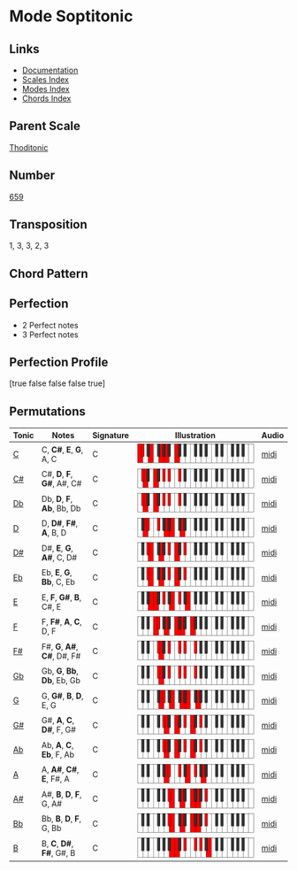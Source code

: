 # Mode Soptitonic

## Links

- [Documentation](README.md)
- [Scales Index](Scales.md)
- [Modes Index](Modes.md)
- [Chords Index](Chords.md)

## Parent Scale

[Thoditonic](ScaleThoditonic.md)

## Number

[659](https://ianring.com/musictheory/scales/659)

## Transposition

1, 3, 3, 2, 3

## Chord Pattern



## Perfection

- 2 Perfect notes
- 3 Perfect notes

## Perfection Profile

[true false false false true]

## Permutations

| Tonic | Notes | Signature | Illustration | Audio |
|-------|-------|-----------|--------------|-------|
| [C](ModeCNaturalSoptitonic.md) | C, **C#**, **E**, **G**, A, C | C | ![CNaturalSoptitonic](ModeCNaturalSoptitonic.png) | [midi](https://github.com/edipermadi/music/blob/main/docs/ModeCNaturalSoptitonic.mid?raw=true) |
| [C#](ModeCSharpSoptitonic.md) | C#, **D**, **F**, **G#**, A#, C# | C | ![CSharpSoptitonic](ModeCSharpSoptitonic.png) | [midi](https://github.com/edipermadi/music/blob/main/docs/ModeCSharpSoptitonic.mid?raw=true) |
| [Db](ModeDFlatSoptitonic.md) | Db, **D**, **F**, **Ab**, Bb, Db | C | ![DFlatSoptitonic](ModeDFlatSoptitonic.png) | [midi](https://github.com/edipermadi/music/blob/main/docs/ModeDFlatSoptitonic.mid?raw=true) |
| [D](ModeDNaturalSoptitonic.md) | D, **D#**, **F#**, **A**, B, D | C | ![DNaturalSoptitonic](ModeDNaturalSoptitonic.png) | [midi](https://github.com/edipermadi/music/blob/main/docs/ModeDNaturalSoptitonic.mid?raw=true) |
| [D#](ModeDSharpSoptitonic.md) | D#, **E**, **G**, **A#**, C, D# | C | ![DSharpSoptitonic](ModeDSharpSoptitonic.png) | [midi](https://github.com/edipermadi/music/blob/main/docs/ModeDSharpSoptitonic.mid?raw=true) |
| [Eb](ModeEFlatSoptitonic.md) | Eb, **E**, **G**, **Bb**, C, Eb | C | ![EFlatSoptitonic](ModeEFlatSoptitonic.png) | [midi](https://github.com/edipermadi/music/blob/main/docs/ModeEFlatSoptitonic.mid?raw=true) |
| [E](ModeENaturalSoptitonic.md) | E, **F**, **G#**, **B**, C#, E | C | ![ENaturalSoptitonic](ModeENaturalSoptitonic.png) | [midi](https://github.com/edipermadi/music/blob/main/docs/ModeENaturalSoptitonic.mid?raw=true) |
| [F](ModeFNaturalSoptitonic.md) | F, **F#**, **A**, **C**, D, F | C | ![FNaturalSoptitonic](ModeFNaturalSoptitonic.png) | [midi](https://github.com/edipermadi/music/blob/main/docs/ModeFNaturalSoptitonic.mid?raw=true) |
| [F#](ModeFSharpSoptitonic.md) | F#, **G**, **A#**, **C#**, D#, F# | C | ![FSharpSoptitonic](ModeFSharpSoptitonic.png) | [midi](https://github.com/edipermadi/music/blob/main/docs/ModeFSharpSoptitonic.mid?raw=true) |
| [Gb](ModeGFlatSoptitonic.md) | Gb, **G**, **Bb**, **Db**, Eb, Gb | C | ![GFlatSoptitonic](ModeGFlatSoptitonic.png) | [midi](https://github.com/edipermadi/music/blob/main/docs/ModeGFlatSoptitonic.mid?raw=true) |
| [G](ModeGNaturalSoptitonic.md) | G, **G#**, **B**, **D**, E, G | C | ![GNaturalSoptitonic](ModeGNaturalSoptitonic.png) | [midi](https://github.com/edipermadi/music/blob/main/docs/ModeGNaturalSoptitonic.mid?raw=true) |
| [G#](ModeGSharpSoptitonic.md) | G#, **A**, **C**, **D#**, F, G# | C | ![GSharpSoptitonic](ModeGSharpSoptitonic.png) | [midi](https://github.com/edipermadi/music/blob/main/docs/ModeGSharpSoptitonic.mid?raw=true) |
| [Ab](ModeAFlatSoptitonic.md) | Ab, **A**, **C**, **Eb**, F, Ab | C | ![AFlatSoptitonic](ModeAFlatSoptitonic.png) | [midi](https://github.com/edipermadi/music/blob/main/docs/ModeAFlatSoptitonic.mid?raw=true) |
| [A](ModeANaturalSoptitonic.md) | A, **A#**, **C#**, **E**, F#, A | C | ![ANaturalSoptitonic](ModeANaturalSoptitonic.png) | [midi](https://github.com/edipermadi/music/blob/main/docs/ModeANaturalSoptitonic.mid?raw=true) |
| [A#](ModeASharpSoptitonic.md) | A#, **B**, **D**, **F**, G, A# | C | ![ASharpSoptitonic](ModeASharpSoptitonic.png) | [midi](https://github.com/edipermadi/music/blob/main/docs/ModeASharpSoptitonic.mid?raw=true) |
| [Bb](ModeBFlatSoptitonic.md) | Bb, **B**, **D**, **F**, G, Bb | C | ![BFlatSoptitonic](ModeBFlatSoptitonic.png) | [midi](https://github.com/edipermadi/music/blob/main/docs/ModeBFlatSoptitonic.mid?raw=true) |
| [B](ModeBNaturalSoptitonic.md) | B, **C**, **D#**, **F#**, G#, B | C | ![BNaturalSoptitonic](ModeBNaturalSoptitonic.png) | [midi](https://github.com/edipermadi/music/blob/main/docs/ModeBNaturalSoptitonic.mid?raw=true) |
